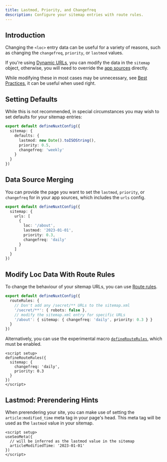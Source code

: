```yaml
---
title: Lastmod, Priority, and Changefreq
description: Configure your sitemap entries with route rules.
---
```


## Introduction

Changing the `<loc>` entry data can be useful for a variety of reasons, such as changing the `changefreq`, `priority`, or `lastmod` values.

If you're using [Dynamic URLs](/docs/sitemap/guides/dynamic-urls), you can modify the data in the `sitemap` object, otherwise, you will
need to override the [app sources](/docs/sitemap/getting-started/data-sources) directly.

While modifying these in most cases may be unnecessary, see [Best Practices](/docs/sitemap/guides/best-practices), it can be useful when used right.

## Setting Defaults

While this is not recommended, in special circumstances you may wish to set defaults for your sitemap entries:

```ts [nuxt.config.ts]
export default defineNuxtConfig({
  sitemap: {
    defaults: {
      lastmod: new Date().toISOString(),
      priority: 0.5,
      changefreq: 'weekly'
    }
  }
})
```

## Data Source Merging

You can provide the page you want to set the `lastmod`, `priority`, or `changefreq` for in your app sources, which includes
the `urls` config.

```ts [nuxt.config.ts]
export default defineNuxtConfig({
  sitemap: {
    urls: [
      {
        loc: '/about',
        lastmod: '2023-01-01',
        priority: 0.3,
        changefreq: 'daily'
      }
    ]
  }
})
```

## Modify Loc Data With Route Rules

To change the behaviour of your sitemap URLs, you can use [Route rules](https://nuxt.com/docs/api/configuration/nuxt-config/#routerules).

```ts [nuxt.config.ts]
export default defineNuxtConfig({
  routeRules: {
    // Don't add any /secret/** URLs to the sitemap.xml
    '/secret/**': { robots: false },
    // modify the sitemap.xml entry for specific URLs
    '/about': { sitemap: { changefreq: 'daily', priority: 0.3 } }
  }
})
```

Alternatively, you can use the experimental macro [`defineRouteRules`](https://nuxt.com/docs/api/utils/define-route-rules), which must
be enabled.

```vue [pages/index.vue]
<script setup>
defineRouteRules({
  sitemap: {
    changefreq: 'daily',
    priority: 0.3
  }
})
</script>
```


## Lastmod: Prerendering Hints

When prerendering your site, you can make use of setting the `article:modified_time` meta tag in your page's head. This
meta tag will be used as the `lastmod` value in your sitemap.

```vue [pages/index.vue]
<script setup>
useSeoMeta({
  // will be inferred as the lastmod value in the sitemap
  articleModifiedTime: '2023-01-01'
})
</script>
```
